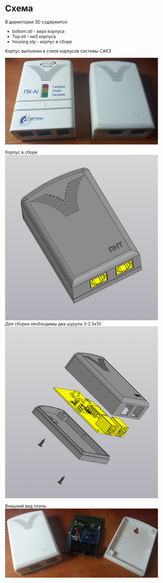 # Схема

В директории 3D содержится:
- bottom.stl - верх корпуса
- Top.stl - ни3 корпуса
- housing.stp - корпус в сборе

Корпус выполнен в стиле корпусов системы САКЗ

![3](pic3.png)

Корпус в сборе
![1](pic1.png)
Для сборки необходимы два шурупа 3-2.5х10
![2](pic2.png)

Внешний вид платы
![общий вид платы](pic4.png)

